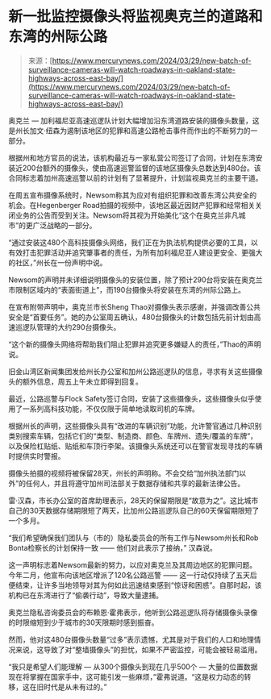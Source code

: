 <!--yml

category: 未分类

date: 2024-05-29 12:47:52

-->

# 新一批监控摄像头将监视奥克兰的道路和东湾的州际公路

> 来源：[https://www.mercurynews.com/2024/03/29/new-batch-of-surveillance-cameras-will-watch-roadways-in-oakland-state-highways-across-east-bay/](https://www.mercurynews.com/2024/03/29/new-batch-of-surveillance-cameras-will-watch-roadways-in-oakland-state-highways-across-east-bay/)

奥克兰 — 加利福尼亚高速巡逻队计划大幅增加沿东湾道路安装的摄像头数量，这是州长加文·纽森为遏制该地区的犯罪和高速公路枪击事件而作出的不断努力的一部分。

根据州和地方官员的说法，该机构最近与一家私营公司签订了合同，计划在东湾安装近200台额外的摄像头，使由高速巡警监督的该地区摄像头总数达到480台。该合同标志着加州高速巡警以前的计划有了显著提升，计划监视奥克兰的主要干道。

在周五宣布摄像系统时，Newsom称其为应对有组织犯罪和改善东湾公共安全的机会。在Hegenberger Road拍摄的视频中，该地区最近因财产犯罪和经常相关关闭业务的公告而受到关注。Newsom将其视为开始美化“这个在奥克兰非凡城市”的更广泛战略的一部分。

“通过安装这480个高科技摄像头网络，我们正在为执法机构提供必要的工具，以有效打击犯罪活动并追究肇事者的责任，为所有加利福尼亚人建设更安全、更强大的社区，”州长在一份声明中说。

Newsom的声明并未详细说明摄像头的安装位置，除了预计290台将安装在奥克兰市限制区域内的“表面街道上”，而190台摄像头将安装在东湾的州际公路上。

在宣布附带声明中，奥克兰市长Sheng Thao对摄像头表示感谢，并强调改善公共安全是“首要任务”。她的办公室周五确认，480台摄像头的计数包括先前计划由高速巡逻队管理的大约290台摄像头。

“这个新的摄像头网络将帮助我们阻止犯罪并追究更多嫌疑人的责任，”Thao的声明说。

旧金山湾区新闻集团发给州长办公室和加州公路巡逻队的信息，寻求有关这些摄像头的额外信息，周五上午未立即得到回复。

最近，公路巡警与Flock Safety签订合同，安装了这些摄像头，这些摄像头似乎使用了一系列高科技功能，不仅仅限于简单地读取司机的车牌。

根据州长的声明，这些摄像头具有“改进的车辆识别”功能，允许警官通过几种识别类别搜索车辆，包括它们的“类型、制造商、颜色、车牌州、遗失/覆盖的车牌”，以及保险杠贴纸、贴纸和车顶行李架。该摄像头系统还可以在警官发现寻找的车辆时提供实时警报。

摄像头拍摄的视频将被保留28天，州长的声明称。不会交给“加州执法部门以外”的任何人，并且将遵守加州司法部关于数据存储和共享的最新法律公告。

雷·汉森，市长办公室的首席助理表示，28天的保留期限是“故意为之”。这比城市自己的30天数据存储期限短了两天，比加州公路巡逻队自己的60天保留期限短了一个多月。

“我们希望确保我们团队与（市的）隐私委员会的所有工作与Newsom州长和Rob Bonta检察长的计划保持一致 —— 他们对此表示了接纳，” 汉森说。

这一声明标志着Newsom最新的努力，以应对奥克兰及其周边地区的犯罪问题。今年二月，他宣布向该地区增派了120名公路巡警 —— 这一行动仅持续了五天后便结束，让许多当地领导对其为何如此迅速结束感到“惊讶和困惑”。自那时起，该机构已在东湾进行了“偷袭行动”，导致大量逮捕。

奥克兰隐私咨询委员会的布赖恩·霍弗表示，他听到公路巡逻队将存储摄像头录像的时限缩短到少于城市的30天限期时感到振奋。

然而，他对这480台摄像头数量“过多”表示遗憾，尤其是对于我们的人口和地理情况来说，这导致了对“整墙摄像头”的担忧，如果不严密监控，可能会被轻易滥用。

“我只是希望人们能理解 — 从300个摄像头到现在几乎500个 — 大量的位置数据现在将掌握在国家手中，这可能引发一些麻烦，”霍弗说道。“这是权力动态的转移，这在旧时代是从未有过的。”
